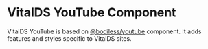 # VitalDS YouTube Component

VitalDS YouTube is based on [@bodiless/youtube](../../bodiless/Components/YouTube) component. It adds features and styles specific to VitalDS sites.
